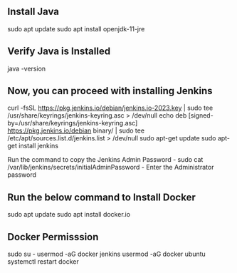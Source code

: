 Install Java
-------------

sudo apt update
sudo apt install openjdk-11-jre


Verify Java is Installed
------------------------------

java -version


Now, you can proceed with installing Jenkins
--------------------------------------------

curl -fsSL https://pkg.jenkins.io/debian/jenkins.io-2023.key | sudo tee \
  /usr/share/keyrings/jenkins-keyring.asc > /dev/null
echo deb [signed-by=/usr/share/keyrings/jenkins-keyring.asc] \
  https://pkg.jenkins.io/debian binary/ | sudo tee \
  /etc/apt/sources.list.d/jenkins.list > /dev/null
sudo apt-get update
sudo apt-get install jenkins


 Run the command to copy the Jenkins Admin Password - sudo cat /var/lib/jenkins/secrets/initialAdminPassword - Enter the Administrator password



 Run the below command to Install Docker
 ----------------------------------------

sudo apt update
sudo apt install docker.io


Docker Permisssion
----------------
sudo su - 
usermod -aG docker jenkins
usermod -aG docker ubuntu
systemctl restart docker
